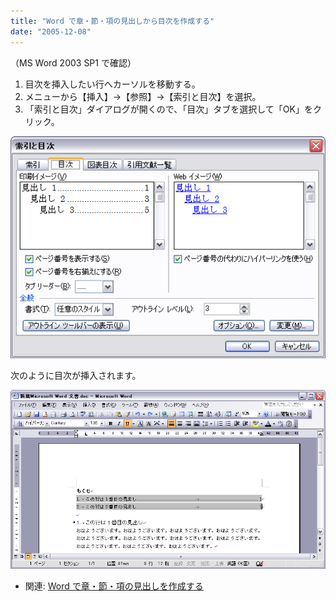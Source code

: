 ```yaml
---
title: "Word で章・節・項の見出しから目次を作成する"
date: "2005-12-08"
---
```


（MS Word 2003 SP1 で確認）

1. 目次を挿入したい行へカーソルを移動する。
2. メニューから【挿入】→【参照】→【索引と目次】を選択。
3. 「索引と目次」ダイアログが開くので、「目次」タブを選択して「OK」をクリック。

![create-toc1.png](./create-toc1.png)

次のように目次が挿入されます。

![create-toc2.png](./create-toc2.png)

- 関連: [Word で章・節・項の見出しを作成する](./create-chapter.html)

